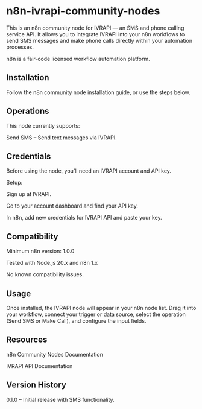 # n8n-ivrapi-community-nodes

This is an n8n community node for IVRAPI — an SMS and phone calling service API.
It allows you to integrate IVRAPI into your n8n workflows to send SMS messages and make phone calls directly within your automation processes.

n8n is a fair-code licensed workflow automation platform.

## Installation

Follow the n8n community node installation guide, or use the steps below.

## Operations

This node currently supports:

Send SMS – Send text messages via IVRAPI.

## Credentials

Before using the node, you’ll need an IVRAPI account and API key.

Setup:

Sign up at IVRAPI.

Go to your account dashboard and find your API key.

In n8n, add new credentials for IVRAPI API and paste your key.

## Compatibility

Minimum n8n version: 1.0.0

Tested with Node.js 20.x and n8n 1.x

No known compatibility issues.

## Usage

Once installed, the IVRAPI node will appear in your n8n node list.
Drag it into your workflow, connect your trigger or data source, select the operation (Send SMS or Make Call), and configure the input fields.

## Resources

n8n Community Nodes Documentation

IVRAPI API Documentation

## Version History

0.1.0 – Initial release with SMS functionality.